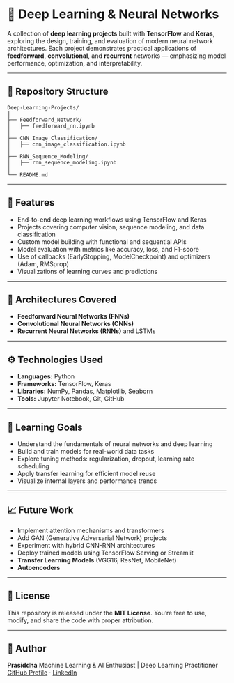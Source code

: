 # 🧠 Deep Learning & Neural Networks

A collection of **deep learning projects** built with **TensorFlow** and **Keras**, exploring the design, training, and evaluation of modern neural network architectures.
Each project demonstrates practical applications of **feedforward**, **convolutional**, and **recurrent** networks — emphasizing model performance, optimization, and interpretability.

---

## 📁 Repository Structure

```
Deep-Learning-Projects/
│
├── Feedforward_Network/
│   ├── feedforward_nn.ipynb
│
├── CNN_Image_Classification/
│   ├── cnn_image_classification.ipynb  
│
├── RNN_Sequence_Modeling/
│   ├── rnn_sequence_modeling.ipynb 
│
└── README.md
```

---

## 🚀 Features

* End-to-end deep learning workflows using TensorFlow and Keras
* Projects covering computer vision, sequence modeling, and data classification
* Custom model building with functional and sequential APIs
* Model evaluation with metrics like accuracy, loss, and F1-score
* Use of callbacks (EarlyStopping, ModelCheckpoint) and optimizers (Adam, RMSprop)
* Visualizations of learning curves and predictions

---

## 🧩 Architectures Covered

* **Feedforward Neural Networks (FNNs)**
* **Convolutional Neural Networks (CNNs)**
* **Recurrent Neural Networks (RNNs)** and LSTMs
  
---

## ⚙️ Technologies Used

* **Languages:** Python
* **Frameworks:** TensorFlow, Keras
* **Libraries:** NumPy, Pandas, Matplotlib, Seaborn
* **Tools:** Jupyter Notebook, Git, GitHub

---

## 🎯 Learning Goals

* Understand the fundamentals of neural networks and deep learning
* Build and train models for real-world data tasks
* Explore tuning methods: regularization, dropout, learning rate scheduling
* Apply transfer learning for efficient model reuse
* Visualize internal layers and performance trends

---

## 📈 Future Work

* Implement attention mechanisms and transformers
* Add GAN (Generative Adversarial Network) projects
* Experiment with hybrid CNN-RNN architectures
* Deploy trained models using TensorFlow Serving or Streamlit
* **Transfer Learning Models** (VGG16, ResNet, MobileNet)
* **Autoencoders**

---

## 🧾 License

This repository is released under the **MIT License**.
You’re free to use, modify, and share the code with proper attribution.

---

## 👤 Author

**Prasiddha**
Machine Learning & AI Enthusiast | Deep Learning Practitioner
[GitHub Profile](https://github.com/LiboniX-2) · [LinkedIn](https://www.linkedin.com/in/prasiddha-mainali-105bb0352/)


